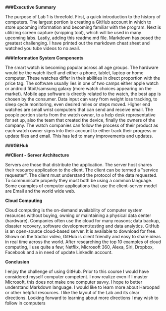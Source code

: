 **###Executive Summary**

The purpose of Lab 1 is threefold. First, a quick introduction to the history of computers. The largest portion is creating a GitHub account in which to store upcoming information and becoming familiar with the program. Next is utilizing screen capture (snipping tool), which will be used in many upcoming labs. Lastly, adding this readme.md file.  Markdown has posed the greatest challenging. I have printed out the markdown cheat sheet and watched you tube videos to no avail.


**###Information System Components**

The smart watch is becoming popular across all age groups. The hardware would be the watch itself and either a phone, tablet, laptop or home computer. These watches differ in their abilities in direct proportion with the price tag. The software usually lies in one of two camps either apple watch or android fitbit/samsung galaxy (more watch choices appearing on the market). Mobile app software is directly related to the watch, the best app is chosen by the consumer. Data input can vary from weight loss tracking, to sleep cycle monitoring, even desired miles or steps moved. Higher end watches are small wrist computers that can send and receive email. The people portion starts from the watch owner, to a help desk representative for set up, also the team that created the device, finally the owners of the company.  The watch companies can follow the process of their product as each watch owner signs into their account to either track their progress or update files and email.  This has led to many improvements and updates.


**###GitHub**

**##Client - Server Architecture**

Servers are those that distribute the application. The server host shares their resource application to the client. The client can be termed a "service requester". The client must understand the protocol of the data requested. To communicate properly they must both be using a common language. Some examples of computer applications that use the client–server model are Email and the world wide web.

**Cloud Computing**

Cloud computing is the on-demand availability of computer system resources without buying, owning or maintaining a physical data center (hardware). Companies often use the cloud for many reasons; data backup, disaster recovery, software development/testing and data analytics.  GitHub is an open-source cloud-based server. It is available to download for free.  Shown on the tractor video, GitHub is client friendly and easy to share ideas in real time across the world. After researching the top 10 examples of cloud computing, I use quite a few; Netflix, Microsoft 360, Alexa, Siri, Dropbox, Facebook and a in need of update LinkedIn account.


**Conclusion**

I enjoy the challenge of using GitHub. Prior to this course I would have considered myself computer competent.  I now realize even if I master Microsoft, this does not make one computer savvy.  I hope to better understand Markdown language.  I would like to learn more about Haroopad or other helpful resources. I like the layout of the Lab and its clear directions.  Looking forward to learning about more directions I may wish to follow in computers
